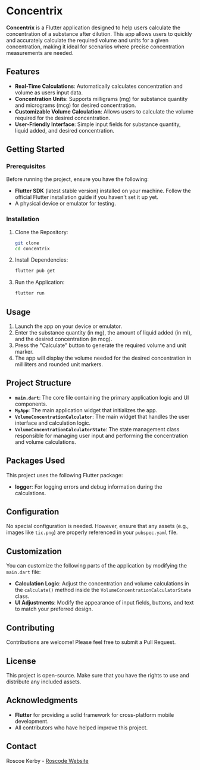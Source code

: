 # Concentrix

**Concentrix** is a Flutter application designed to help users calculate the concentration of a substance after dilution. This app allows users to quickly and accurately calculate the required volume and units for a given concentration, making it ideal for scenarios where precise concentration measurements are needed.

## Features

- **Real-Time Calculations**: Automatically calculates concentration and volume as users input data.
- **Concentration Units**: Supports milligrams (mg) for substance quantity and micrograms (mcg) for desired concentration.
- **Customizable Volume Calculation**: Allows users to calculate the volume required for the desired concentration.
- **User-Friendly Interface**: Simple input fields for substance quantity, liquid added, and desired concentration.

## Getting Started

### Prerequisites

Before running the project, ensure you have the following:

- **Flutter SDK** (latest stable version) installed on your machine. Follow the official Flutter installation guide if you haven't set it up yet.
- A physical device or emulator for testing.

### Installation

1. Clone the Repository:

   ```bash
   git clone
   cd concentrix
   ```

2. Install Dependencies:

   ```bash
   flutter pub get
   ```

3. Run the Application:

   ```bash
   flutter run
   ```

## Usage

1. Launch the app on your device or emulator.
2. Enter the substance quantity (in mg), the amount of liquid added (in ml), and the desired concentration (in mcg).
3. Press the "Calculate" button to generate the required volume and unit marker.
4. The app will display the volume needed for the desired concentration in milliliters and rounded unit markers.

## Project Structure

- **`main.dart`**: The core file containing the primary application logic and UI components.
- **`MyApp`**: The main application widget that initializes the app.
- **`VolumeConcentrationCalculator`**: The main widget that handles the user interface and calculation logic.
- **`VolumeConcentrationCalculatorState`**: The state management class responsible for managing user input and performing the concentration and volume calculations.

## Packages Used

This project uses the following Flutter package:

- **logger**: For logging errors and debug information during the calculations.

## Configuration

No special configuration is needed. However, ensure that any assets (e.g., images like `tic.png`) are properly referenced in your `pubspec.yaml` file.

## Customization

You can customize the following parts of the application by modifying the `main.dart` file:

- **Calculation Logic**: Adjust the concentration and volume calculations in the `calculate()` method inside the `VolumeConcentrationCalculatorState` class.
- **UI Adjustments**: Modify the appearance of input fields, buttons, and text to match your preferred design.

## Contributing

Contributions are welcome! Please feel free to submit a Pull Request.

## License

This project is open-source. Make sure that you have the rights to use and distribute any included assets.

## Acknowledgments

- **Flutter** for providing a solid framework for cross-platform mobile development.
- All contributors who have helped improve this project.

## Contact

Roscoe Kerby - [Roscode Website](https://runtime.withroscoe.com)

